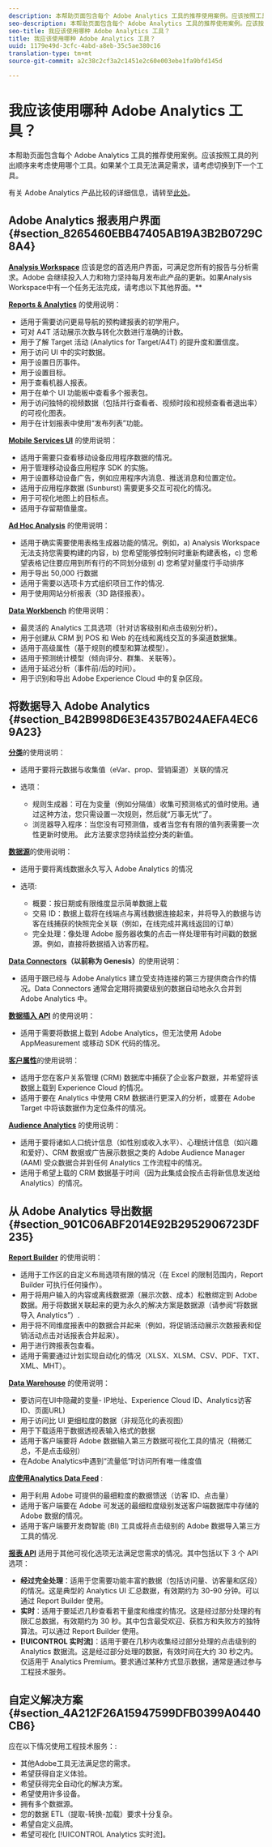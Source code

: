 ```yaml
---
description: 本帮助页面包含每个 Adobe Analytics 工具的推荐使用案例。应该按照工具的列出顺序来考虑使用哪个工具。如果某个工具无法满足需求，请考虑切换到下一个工具。
seo-description: 本帮助页面包含每个 Adobe Analytics 工具的推荐使用案例。应该按照工具的列出顺序来考虑使用哪个工具。如果某个工具无法满足需求，请考虑切换到下一个工具。
seo-title: 我应该使用哪种 Adobe Analytics 工具？
title: 我应该使用哪种 Adobe Analytics 工具？
uuid: 1179e49d-3cfc-4abd-a8eb-35c5ae380c16
translation-type: tm+mt
source-git-commit: a2c38c2cf3a2c1451e2c60e003ebe1fa9bfd145d

---
```



# 我应该使用哪种 Adobe Analytics 工具？

本帮助页面包含每个 Adobe Analytics 工具的推荐使用案例。应该按照工具的列出顺序来考虑使用哪个工具。如果某个工具无法满足需求，请考虑切换到下一个工具。

有关 Adobe Analytics 产品比较的详细信息，请转至[此处](/help/admin/c-analytics-product-comparison/analytics-product-comparison.md)。

## Adobe Analytics 报表用户界面 {#section_8265460EBB47405AB19A3B2B0729C8A4}

**[Analysis Workspace](/help/analyze/analysis-workspace/analysis-workspace-features.md)** 应该是您的首选用户界面，可满足您所有的报告与分析需求。Adobe 会继续投入人力和物力坚持每月发布此产品的更新。如果Analysis Workspace中有一个任务无法完成，请考虑以下其他界面。**

**[Reports &amp; Analytics](/help/analyze/reports-analytics/overview/report-overview.md)** 的使用说明：

* 适用于需要访问更易导航的预构建报表的初学用户。
* 可对 A4T 活动展示次数与转化次数进行准确的计数。
* 用于了解 Target 活动 (Analytics for Target/A4T) 的提升度和置信度。
* 用于访问 UI 中的实时数据。
* 用于设置日历事件。
* 用于设置目标。
* 用于查看机器人报表。
* 用于在单个 UI 功能板中查看多个报表包。
* 用于访问独特的视频数据（包括并行查看者、视频时段和视频查看者退出率）的可视化图表。
* 用于在计划报表中使用“发布列表”功能。

**[Mobile Services UI](https://docs.adobe.com/content/help/en/mobile-services/using/home.html)** 的使用说明：

* 适用于需要只查看移动设备应用程序数据的情况。
* 用于管理移动设备应用程序 SDK 的实施。
* 用于设置移动设备广告，例如应用程序内消息、推送消息和位置定位。
* 适用于应用程序数据 (Sunburst) 需要更多交互可视化的情况。
* 用于可视化地图上的目标点。
* 适用于存留期值量度。

**[Ad Hoc Analysis](/help/analyze/ad-hoc-analysis/adhoc-home.md)** 的使用说明：

* 适用于确实需要使用表格生成器功能的情况。例如，a) Analysis Workspace 无法支持您需要构建的内容，b) 您希望能够控制何时重新构建表格，c) 您希望表格记住要应用到所有行的不同划分级别 d) 您希望对量度行手动排序
* 用于导出 50,000 行数据
* 适用于需要以选项卡方式组织项目工作的情况.
* 用于使用网站分析报表（3D 路径报表）。

**[Data Workbench](https://marketing.adobe.com/resources/help/en_US/insight/)** 的使用说明：

* 最灵活的 Analytics 工具选项（针对访客级别和点击级别分析）。
* 用于创建从 CRM 到 POS 和 Web 的在线和离线交互的多渠道数据集。
* 适用于高级属性（基于规则的模型和算法模型）。
* 适用于预测统计模型（倾向评分、群集、关联等）。
* 适用于延迟分析（事件前/后的时间）。
* 用于识别和导出 Adobe Experience Cloud 中的复杂区段。

## 将数据导入 Adobe Analytics {#section_B42B998D6E3E4357B024AEFA4EC69A23}

**[分类](/help/components/c-classifications2/c-classifications.md)**&#x200B;的使用说明：

* 适用于要将元数据与收集值（eVar、prop、营销渠道）关联的情况
* 选项：

   * 规则生成器：可在为变量（例如分隔值）收集可预测格式的值时使用。通过这种方法，您只需设置一次规则，然后就“万事无忧”了。
   * 浏览器导入程序：当您没有可预测值，或者当您有有限的值列表需要一次性更新时使用。 此方法要求您持续监控分类的新值。

**[数据源](/help/import/c-data-sources/datasrc-home.md)**&#x200B;的使用说明：

* 适用于要将离线数据永久写入 Adobe Analytics 的情况
* 选项:

   * 概要：按日期或有限维度显示简单数据上载
   * 交易 ID：数据上载将在线端点与离线数据连接起来，并将导入的数据与访客在线捕获的快照完全关联（例如，在线完成并离线返回的订单）
   * 完全处理：像处理 Adobe 服务器收集的点击一样处理带有时间戳的数据源。例如，直接将数据插入访客历程。

**[Data Connectors](https://www.adobeexchange.com/experiencecloud.html)（以前称为 Genesis）**&#x200B;的使用说明：

* 适用于跟已经与 Adobe Analytics 建立受支持连接的第三方提供商合作的情况。Data Connectors 通常会定期将摘要级别的数据自动地永久合并到 Adobe Analytics 中。

**[数据插入 API](https://marketing.adobe.com/developer/documentation/data-insertion/c-data-insertion-api)** 的使用说明：

* 适用于需要将数据上载到 Adobe Analytics，但无法使用 Adobe AppMeasurement 或移动 SDK 代码的情况。

**[客户属性](/help/components/c-variables/dimensionslist/reports-customer-attributes.md)**&#x200B;的使用说明：

* 适用于您在客户关系管理 (CRM) 数据库中捕获了企业客户数据，并希望将该数据上载到 Experience Cloud 的情况。
* 适用于要在 Analytics 中使用 CRM 数据进行更深入的分析，或要在 Adobe Target 中将该数据作为定位条件的情况。

**[Audience Analytics](/help/integrate/c-audience-analytics/mc-audiences-aam.md)** 的使用说明：

* 适用于要将诸如人口统计信息（如性别或收入水平）、心理统计信息（如兴趣和爱好）、CRM 数据或广告展示数据之类的 Adobe Audience Manager (AAM) 受众数据合并到任何 Analytics 工作流程中的情况。
* 适用于希望上载的 CRM 数据基于时间（因为此集成会按点击将新信息发送给 Analytics）的情况。

## 从 Adobe Analytics 导出数据 {#section_901C06ABF2014E92B2952906723DF235}

**[Report Builder](/help/analyze/report-builder/home.md)** 的使用说明：

* 适用于工作区的自定义布局选项有限的情况（在 Excel 的限制范围内，Report Builder 可执行任何操作）。
* 用于将用户输入的内容或离线数据源（展示次数、成本）松散绑定到 Adobe 数据。用于将数据关联起来的更为永久的解决方案是数据源（请参阅“将数据导入 Analytics”）.
* 用于将不同维度报表中的数据合并起来（例如，将促销活动展示次数报表和促销活动点击对话报表合并起来）。
* 用于进行跨报表包查看。
* 适用于需要通过计划实现自动化的情况（XLSX、XLSM、CSV、PDF、TXT、XML、MHT）。

**[Data Warehouse](/help/export/data-warehouse/data-warehouse.md)** 的使用说明：

* 要访问在UI中隐藏的变量- IP地址、Experience Cloud ID、Analytics访客ID、页面URL)
* 用于访问比 UI 更细粒度的数据（非规范化的表视图）
* 用于下载适用于数据透视表输入格式的数据
* 适用于客户端要将 Adobe 数据输入第三方数据可视化工具的情况（稍微汇总，不是点击级别）
* 在Adobe Analytics中遇到“流量低”时访问所有唯一维度值

**[应使用Analytics Data Feed](/help/export/analytics-data-feed/c-df-contents/datafeeds-contents.md)** :

* 用于利用 Adobe 可提供的最细粒度的数据馈送（访客 ID、点击量）
* 适用于客户端要在 Adobe 可发送的最细粒度级别发送客户端数据库中存储的 Adobe 数据的情况。
* 适用于客户端要开发商智能 (BI) 工具或将点击级别的 Adobe 数据导入第三方工具的情况.

**[报表 API](https://marketing.adobe.com/developer/get-started/introduction/c-introduction)** 适用于其他可视化选项无法满足您需求的情况。其中包括以下 3 个 API 选项：

* **经过完全处理**：适用于您需要功能丰富的数据（包括访问量、访客量和区段）的情况。这是典型的 Analytics UI 汇总数据，有效期约为 30-90 分钟。可以通过 Report Builder 使用。
* **实时**：适用于要延迟几秒查看若干量度和维度的情况。这是经过部分处理的有限汇总数据，有效期约为 30 秒。其中包含最受欢迎、获胜方和失败方的独特算法。可以通过 Report Builder 使用。
* **[!UICONTROL 实时流]**：适用于要在几秒内收集经过部分处理的点击级别的 Analytics 数据流。这是经过部分处理的数据，有效时间在大约 30 秒之内。仅适用于 Analytics Premium。要求通过某种方式显示数据，通常是通过参与工程技术服务。

## 自定义解决方案 {#section_4A212F26A15947599DFB0399A0440CB6}

应在以下情况使用工程技术服务：:

* 其他Adobe工具无法满足您的需求。
* 希望获得自定义体验。
* 希望获得完全自动化的解决方案。
* 希望使用许多设备。
* 拥有多个数据源。
* 您的数据 ETL（提取-转换-加载）要求十分复杂。
* 希望自定义品牌。
* 希望可视化 [!UICONTROL Analytics 实时流]。
